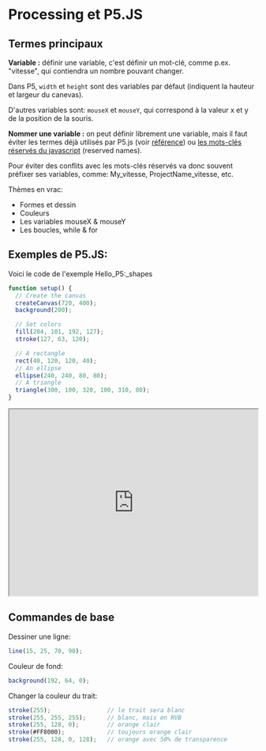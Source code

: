 # Processing et P5.JS

## Termes principaux

**Variable :** définir une variable, c'est définir un mot-clé, comme p.ex. "vitesse", qui contiendra un nombre pouvant changer.

Dans P5, `width` et `height` sont des variables par défaut (indiquent la hauteur et largeur du canevas).

D'autres variables sont: `mouseX` et `mouseY`, qui correspond à la valeur x et y de la position de la souris.

**Nommer une variable :** on peut définir librement une variable, mais il faut éviter les termes déjà utilisés par P5.js (voir [référence](https://p5js.org/reference/)) ou [les mots-clés réservés du javascript](https://developer.mozilla.org/fr/docs/Web/JavaScript/Reference/Lexical_grammar#mots-cl%C3%A9s) (reserved names).

Pour éviter des conflits avec les mots-clés réservés va donc souvent préfixer ses variables, comme: My_vitesse, ProjectName_vitesse, etc.



Thèmes en vrac:

- Formes et dessin
- Couleurs
- Les variables mouseX & mouseY
- Les boucles, while & for

## Exemples de P5.JS:

Voici le code de l'exemple Hello_P5:_shapes

```javascript
function setup() {
  // Create the canvas
  createCanvas(720, 400);
  background(200);

  // Set colors
  fill(204, 101, 192, 127);
  stroke(127, 63, 120);

  // A rectangle
  rect(40, 120, 120, 40);
  // An ellipse
  ellipse(240, 240, 80, 80);
  // A triangle
  triangle(300, 100, 320, 100, 310, 80);
}
```

<iframe width="100%" style="aspect-ratio: 4/3" src="https://editor.p5js.org/p5/full/hhu8mAXJpQ7"></iframe>

## Commandes de base

Dessiner une ligne:

```javascript
line(15, 25, 70, 90);
```

Couleur de fond:

```javascript
background(192, 64, 0);
```

Changer la couleur du trait:

```javascript
stroke(255);                // le trait sera blanc
stroke(255, 255, 255);      // blanc, mais en RVB
stroke(255, 128, 0);        // orange clair
stroke(#FF8000);            // toujours orange clair
stroke(255, 128, 0, 128);   // orange avec 50% de transparence
```